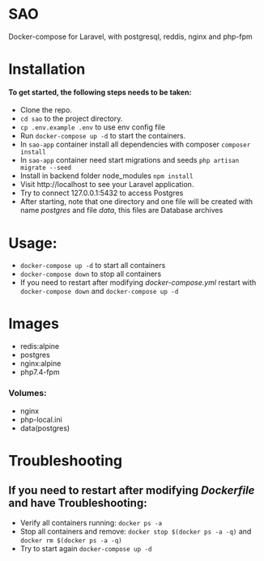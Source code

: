 # SAO
Docker-compose for Laravel, with postgresql, reddis, nginx and php-fpm

# Installation
#### To get started, the following steps needs to be taken:
+ Clone the repo.
+ `cd sao` to the project directory.
+ `cp .env.example .env` to use env config file
+ Run `docker-compose up -d` to start the containers.
+ In `sao-app` container install all dependencies with composer `composer install`
+ In `sao-app` container need start migrations and seeds `php artisan migrate --seed`
+ Install in backend folder node_modules `npm install` 
+ Visit http://localhost to see your Laravel application.
+ Try to connect 127.0.0.1:5432 to access Postgres
+ After starting, note that one directory and one file will be created with name *postgres* and file *data*, this files are Database archives

# Usage:
+ `docker-compose up -d` to start all containers
+ `docker-compose down` to stop all containers
+ If you need to restart after modifying *docker-compose.yml* restart with `docker-compose down` and `docker-compose up -d`

# Images
+ redis:alpine
+ postgres
+ nginx:alpine
+ php7.4-fpm

### Volumes:
- nginx
- php-local.ini
- data(postgres)

# Troubleshooting
## If you need to restart after modifying *Dockerfile* and have Troubleshooting:
+ Verify all containers running: `docker ps -a`
+ Stop all containers and remove: `docker stop $(docker ps -a -q)` and `docker rm $(docker ps -a -q)`
+ Try to start again `docker-compose up -d`


